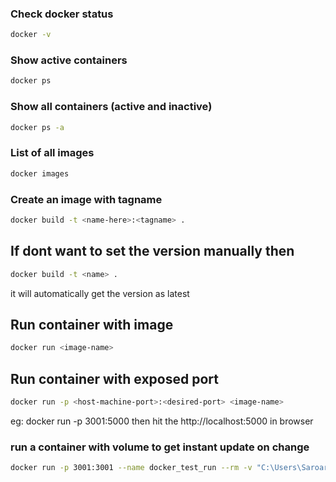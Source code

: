 ### Check docker status

``` bash
docker -v
```

### Show active containers
``` bash
docker ps
```

### Show all containers (active and inactive)
``` bash
docker ps -a
```

### List of all images
``` bash
docker images
```

### Create an image with tagname
``` bash
docker build -t <name-here>:<tagname> .
```

## If dont want to set the version manually then
``` bash
docker build -t <name> .
```
it will automatically get the version as latest


## Run container with image
``` bash
docker run <image-name>
```

## Run container with exposed port
``` bash
docker run -p <host-machine-port>:<desired-port> <image-name>
```
eg: docker run -p 3001:5000
then hit the http://localhost:5000 in browser


### run a container with volume to get instant update on change

```bash 
docker run -p 3001:3001 --name docker_test_run --rm -v "C:\Users\Saroar _\Documents\test-docker:/app" -v "/app/node_modules" node_test
```